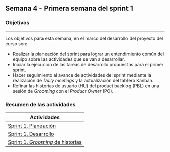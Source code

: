 ## Semana 4 - Primera semana del sprint 1
### Objetivos
---

Los objetivos para esta semana, en el marco del desarrollo del proyecto del curso son:

* Realizar la planeación del sprint para lograr un entendimiento común del equipo sobre las actividades que se van a desarrollar.
* Iniciar la ejecución de las tareas de desarrollo propuestas para el primer sprint.
* Hacer seguimiento al avance de actividades del sprint mediante la realización de *Daily meetings* y la actualización del tablero Kanban.
* Refinar las historias de usuario (HU) del product backlog (PBL) en una sesión de *Grooming* con el *Product Owner* (PO).
 
### Resumen de las actividades

| Actividades   |
|---------------|
|[Sprint 1. Planeación](https://avargas20.github.io/MISW-Procesos/semanas/sprint1/semana4/s4_planeacion_sprint)  |
|[Sprint 1. Desarrollo](https://avargas20.github.io/MISW-Procesos/semanas/sprint1/semana4/s4_desarrollo)|
|[Sprint 1. *Grooming* de historias](https://avargas20.github.io/MISW-Procesos/semanas/sprint1/semana5/s5_grooming)|
